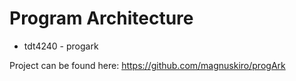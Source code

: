 Program Architecture
=======

* tdt4240 - progark

Project can be found here: 
https://github.com/magnuskiro/progArk
